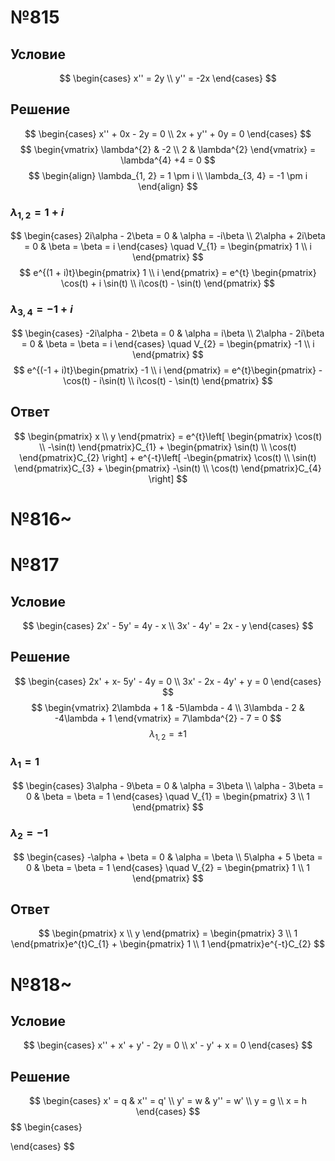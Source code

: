 # №815
## Условие
$$
\begin{cases}
x'' = 2y \\
y'' = -2x
\end{cases}
$$
## Решение
$$
\begin{cases}
x''  + 0x - 2y = 0 \\
2x + y'' + 0y = 0
\end{cases}
$$
$$
\begin{vmatrix}
\lambda^{2} & -2 \\
2 &  \lambda^{2}
\end{vmatrix} = \lambda^{4} +4 = 0
$$
$$
\begin{align}
\lambda_{1, 2} = 1 \pm i \\
\lambda_{3, 4} = -1 \pm i
\end{align}
$$

### $\lambda_{1, 2} = 1 + i$
$$
\begin{cases}
2i\alpha - 2\beta = 0 & \alpha = -i\beta \\
2\alpha + 2i\beta = 0 & \beta = \beta = i
\end{cases} \quad V_{1} = \begin{pmatrix}
1 \\
i
\end{pmatrix} 
$$
$$
e^{(1 + i)t}\begin{pmatrix}
1 \\
i
\end{pmatrix} = e^{t} \begin{pmatrix}
\cos(t) + i \sin(t) \\
i\cos(t) - \sin(t)
\end{pmatrix}
$$

### $\lambda_{3, 4} = -1 + i$
$$
\begin{cases}
-2i\alpha - 2\beta = 0 & \alpha = i\beta \\
2\alpha - 2i\beta = 0 & \beta = \beta = i
\end{cases} \quad V_{2} = \begin{pmatrix}
-1 \\
i
\end{pmatrix} 
$$
$$
e^{(-1 + i)t}\begin{pmatrix}
-1 \\
i
\end{pmatrix} = e^{t}\begin{pmatrix}
-\cos(t) - i\sin(t) \\
i\cos(t) - \sin(t)
\end{pmatrix}
$$
## Ответ
$$
\begin{pmatrix}
x \\
y
\end{pmatrix} = e^{t}\left[ \begin{pmatrix}
\cos(t) \\
-\sin(t)
\end{pmatrix}C_{1} + \begin{pmatrix}
\sin(t) \\
\cos(t)
\end{pmatrix}C_{2} \right]  + e^{-t}\left[ -\begin{pmatrix}
\cos(t)  \\
\sin(t)
\end{pmatrix}C_{3} + \begin{pmatrix}
-\sin(t) \\
\cos(t)
\end{pmatrix}C_{4} \right] 
$$
# №816~
# №817
## Условие
$$
\begin{cases}
2x' - 5y' = 4y - x \\
3x' - 4y' = 2x - y
\end{cases}
$$
## Решение
$$
\begin{cases}
2x' + x- 5y' - 4y = 0 \\
3x' - 2x - 4y' + y = 0
\end{cases}
$$
$$
\begin{vmatrix}
2\lambda + 1 &  -5\lambda - 4 \\
3\lambda - 2 & -4\lambda + 1
\end{vmatrix} = 7\lambda^{2} - 7 = 0
$$
$$
\lambda_{1, 2} = \pm 1
$$
### $\lambda_{1} = 1$
$$
\begin{cases}
3\alpha - 9\beta = 0 & \alpha = 3\beta \\
\alpha - 3\beta = 0 & \beta = \beta = 1
\end{cases} \quad V_{1} = \begin{pmatrix}
3 \\
1
\end{pmatrix} 
$$

### $\lambda_{2} = -1$
$$
\begin{cases}
-\alpha + \beta = 0 & \alpha = \beta \\
5\alpha + 5 \beta = 0 & \beta = \beta = 1
\end{cases} \quad V_{2} = \begin{pmatrix}
1 \\
1
\end{pmatrix} 
$$
## Ответ
$$
\begin{pmatrix}
x \\
y
\end{pmatrix} = \begin{pmatrix}
3 \\
1
\end{pmatrix}e^{t}C_{1} + \begin{pmatrix}
1 \\
1
\end{pmatrix}e^{-t}C_{2}
$$
# №818~
## Условие
$$
\begin{cases}
x'' + x' + y' - 2y = 0 \\
x' - y' + x = 0
\end{cases}
$$
## Решение
$$
\begin{cases}
x' = q & x'' = q' \\
y' = w & y'' = w' \\
y = g \\
x = h
\end{cases}
$$
$$
\begin{cases}

\end{cases}
$$